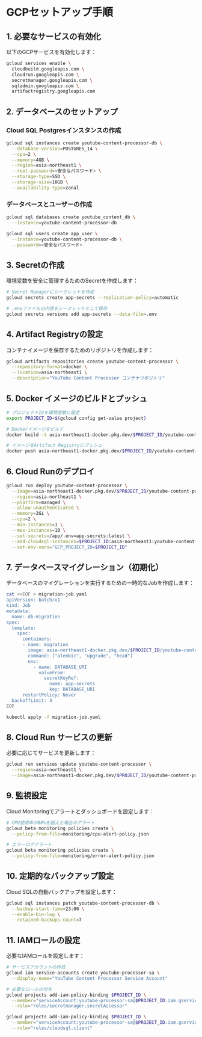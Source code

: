 # GCPセットアップ手順

## 1. 必要なサービスの有効化

以下のGCPサービスを有効化します：

```bash
gcloud services enable \
  cloudbuild.googleapis.com \
  cloudrun.googleapis.com \
  secretmanager.googleapis.com \
  sqladmin.googleapis.com \
  artifactregistry.googleapis.com
```

## 2. データベースのセットアップ

### Cloud SQL Postgresインスタンスの作成

```bash
gcloud sql instances create youtube-content-processor-db \
  --database-version=POSTGRES_14 \
  --cpu=2 \
  --memory=4GB \
  --region=asia-northeast1 \
  --root-password=<安全なパスワード> \
  --storage-type=SSD \
  --storage-size=10GB \
  --availability-type=zonal
```

### データベースとユーザーの作成

```bash
gcloud sql databases create youtube_content_db \
  --instance=youtube-content-processor-db

gcloud sql users create app_user \
  --instance=youtube-content-processor-db \
  --password=<安全なパスワード>
```

## 3. Secretの作成

環境変数を安全に管理するためのSecretを作成します：

```bash
# Secret Managerにシークレットを作成
gcloud secrets create app-secrets --replication-policy=automatic

# .envファイルの内容をシークレットとして保存
gcloud secrets versions add app-secrets --data-file=.env
```

## 4. Artifact Registryの設定

コンテナイメージを保存するためのリポジトリを作成します：

```bash
gcloud artifacts repositories create youtube-content-processor \
  --repository-format=docker \
  --location=asia-northeast1 \
  --description="YouTube Content Processor コンテナリポジトリ"
```

## 5. Docker イメージのビルドとプッシュ

```bash
# プロジェクトIDを環境変数に設定
export PROJECT_ID=$(gcloud config get-value project)

# Dockerイメージをビルド
docker build -t asia-northeast1-docker.pkg.dev/$PROJECT_ID/youtube-content-processor/api:latest .

# イメージをArtifact Registryにプッシュ
docker push asia-northeast1-docker.pkg.dev/$PROJECT_ID/youtube-content-processor/api:latest
```

## 6. Cloud Runのデプロイ

```bash
gcloud run deploy youtube-content-processor \
  --image=asia-northeast1-docker.pkg.dev/$PROJECT_ID/youtube-content-processor/api:latest \
  --region=asia-northeast1 \
  --platform=managed \
  --allow-unauthenticated \
  --memory=2Gi \
  --cpu=2 \
  --min-instances=1 \
  --max-instances=10 \
  --set-secrets=/app/.env=app-secrets:latest \
  --add-cloudsql-instances=$PROJECT_ID:asia-northeast1:youtube-content-processor-db \
  --set-env-vars="GCP_PROJECT_ID=$PROJECT_ID"
```

## 7. データベースマイグレーション（初期化）

データベースのマイグレーションを実行するための一時的なJobを作成します：

```bash
cat <<EOF > migration-job.yaml
apiVersion: batch/v1
kind: Job
metadata:
  name: db-migration
spec:
  template:
    spec:
      containers:
      - name: migration
        image: asia-northeast1-docker.pkg.dev/$PROJECT_ID/youtube-content-processor/api:latest
        command: ["alembic", "upgrade", "head"]
        env:
          - name: DATABASE_URI
            valueFrom:
              secretKeyRef:
                name: app-secrets
                key: DATABASE_URI
      restartPolicy: Never
  backoffLimit: 4
EOF

kubectl apply -f migration-job.yaml
```

## 8. Cloud Run サービスの更新

必要に応じてサービスを更新します：

```bash
gcloud run services update youtube-content-processor \
  --region=asia-northeast1 \
  --image=asia-northeast1-docker.pkg.dev/$PROJECT_ID/youtube-content-processor/api:latest
```

## 9. 監視設定

Cloud Monitoringでアラートとダッシュボードを設定します：

```bash
# CPU使用率が80%を超えた場合のアラート
gcloud beta monitoring policies create \
  --policy-from-file=monitoring/cpu-alert-policy.json

# エラーログアラート
gcloud beta monitoring policies create \
  --policy-from-file=monitoring/error-alert-policy.json
```

## 10. 定期的なバックアップ設定

Cloud SQLの自動バックアップを設定します：

```bash
gcloud sql instances patch youtube-content-processor-db \
  --backup-start-time=23:00 \
  --enable-bin-log \
  --retained-backups-count=7
```

## 11. IAMロールの設定

必要なIAMロールを設定します：

```bash
# サービスアカウントの作成
gcloud iam service-accounts create youtube-processor-sa \
  --display-name="YouTube Content Processor Service Account"

# 必要なロールの付与
gcloud projects add-iam-policy-binding $PROJECT_ID \
  --member="serviceAccount:youtube-processor-sa@$PROJECT_ID.iam.gserviceaccount.com" \
  --role="roles/secretmanager.secretAccessor"

gcloud projects add-iam-policy-binding $PROJECT_ID \
  --member="serviceAccount:youtube-processor-sa@$PROJECT_ID.iam.gserviceaccount.com" \
  --role="roles/cloudsql.client"
```
